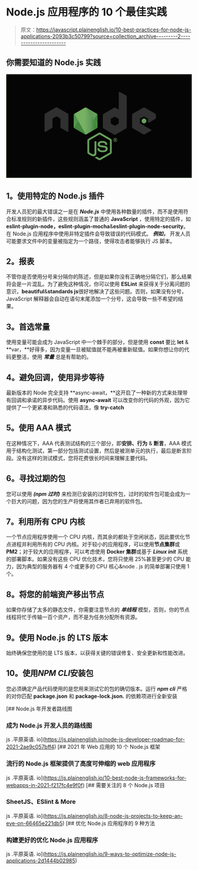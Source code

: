 # Node.js 应用程序的 10 个最佳实践

> 原文：<https://javascript.plainenglish.io/10-best-practices-for-node-js-applications-2093b3c50799?source=collection_archive---------2----------------------->

## 你需要知道的 Node.js 实践

![](img/870f08339abf64756e2498e51b4f2519.png)

## **1。使用特定的 Node.js 插件**

开发人员犯的最大错误之一是在 ***Node.js*** 中使用各种数量的插件，而不是使用符合标准规则的新插件，这些规则涵盖了普通的 **JavaScript** ，使用特定的插件，如 **eslint-plugin-node，eslint-plugin-mocha**&**eslint-plugin-node-security**。在 Node.js 应用程序中使用非特定插件会导致错误的代码模式。 ***例如，*** 开发人员可能要求文件中的变量被指定为一个路径，使得攻击者能够执行 JS 脚本。

## **2。报表**

不管你是否使用分号来分隔你的陈述，但是如果你没有正确地分隔它们，那么结果将会是一片混乱。为了避免这种情况，你可以使用 **ESLint** 来获得关于分离问题的意识，**beautiful**&**standards js**很好地解决了这些问题。否则，如果没有分号，JavaScript 解释器会自动在语句末尾添加一个分号，这会导致一些不希望的结果。

## **3。首选常量**

使用变量可能会成为 JavaScript 中一个棘手的部分，但是使用 **const** 要比 **let** & **var，**好得多，因为变量一旦被赋值就不能再被重新赋值。如果你想让你的代码更整洁，使用 ***常量*** 总是有帮助的。

## **4。避免回调，使用异步等待**

最新版本的 Node 完全支持 **async-await，**这开启了一种新的方式来处理带有回调和承诺的异步代码。使用 **async-await** 可以改变你的代码的外观，因为它提供了一个更紧凑和熟悉的代码语法，像 **try-catch**

## **5。使用 AAA 模式**

在这种情况下，AAA 代表测试结构的三个部分，即**安排、行为** & **断言**，AAA 模式用于结构化测试，第一部分包括测试设置，然后是被测单元的执行，最后是断言阶段。没有这样的测试模式，您将花费很长时间来理解主要代码。

## **6。寻找过期的包**

您可以使用 ***(npm 过时)*** 来检测已安装的过时软件包，过时的软件包可能会成为一个巨大的问题，因为您的生产将使用其作者已弃用的软件包。

## **7。利用所有 CPU 内核**

一个节点应用程序使用一个 CPU 内核，而其余的都处于空闲状态，因此要优化节点进程并利用所有的 CPU 内核。对于较小的应用程序，可以使用**节点集群**或**PM2**；对于较大的应用程序，可以考虑使用 **Docker 集群**或基于 ***Linux init*** 系统的部署脚本。如果没有这些 CPU 优化技术，您将只使用 25%甚至更少的 CPU 能力，因为典型的服务器有 4 个或更多的 CPU 核心&node . js 的简单部署只使用 1 个。

## **8。将您的前端资产移出节点**

如果你存储了太多的静态文件，你需要注意节点的 ***单线程*** 模型，否则，你的节点线程将忙于传输一百个资产，而不是为任务分配所有资源。

## 9。使用 Node.js 的 LTS 版本

始终确保您使用的是 LTS 版本，以获得关键的错误修复、安全更新和性能改进。

## 10。使用*NPM CLI*安装包

您必须确定产品代码使用的是您用来测试它的包的确切版本。运行 ***npm cli*** 严格的对你匹配 **package.json** 和 **package-lock.json.** 的依赖项进行全新安装

[](https://js.plainenglish.io/node-js-developer-roadmap-for-2021-2ae9c057bff4) [## Node.js 年开发者路线图

### 成为 Node.js 开发人员的路线图

js .平原英语. io](https://js.plainenglish.io/node-js-developer-roadmap-for-2021-2ae9c057bff4) [](https://js.plainenglish.io/10-best-node-js-frameworks-for-webapps-in-2021-f217fc4e9f0f) [## 2021 年 Web 应用的 10 个 Node.js 框架

### 流行的 Node.js 框架提供了高度可伸缩的 web 应用程序

js .平原英语. io](https://js.plainenglish.io/10-best-node-js-frameworks-for-webapps-in-2021-f217fc4e9f0f) [](https://js.plainenglish.io/8-node-js-projects-to-keep-an-eye-on-66465e221db5) [## 需要关注的 8 个 Node.js 项目

### SheetJS、ESlint & More

js .平原英语. io](https://js.plainenglish.io/8-node-js-projects-to-keep-an-eye-on-66465e221db5) [](https://js.plainenglish.io/9-ways-to-optimize-node-js-applications-2d1444b02985) [## 优化 Node.js 应用程序的 9 种方法

### 构建更好的优化 Node.js 应用程序

js .平原英语. io](https://js.plainenglish.io/9-ways-to-optimize-node-js-applications-2d1444b02985)